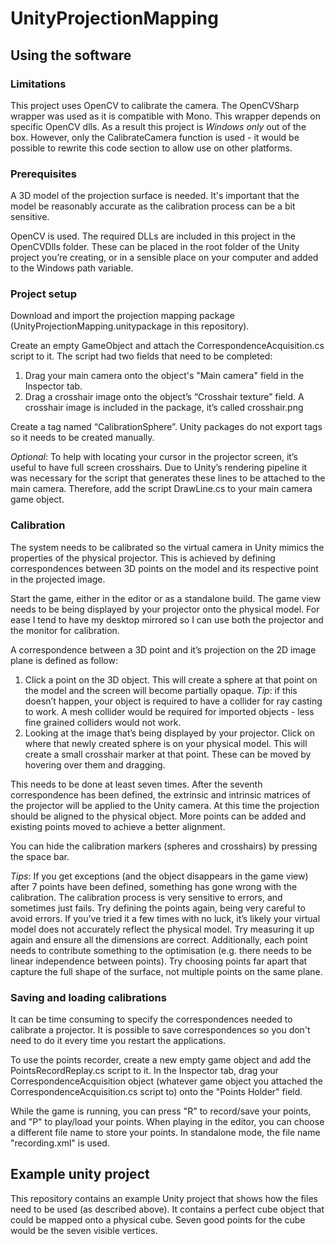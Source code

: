 # UnityProjectionMapping

## Using the software

### Limitations

This project uses OpenCV to calibrate the camera. The OpenCVSharp wrapper was used as it is compatible with Mono. This wrapper depends on specific OpenCV dlls. As a result this project is *Windows only* out of the box. However, only the CalibrateCamera function is used - it would be possible to rewrite this code section to allow use on other platforms.

### Prerequisites

A 3D model of the projection surface is needed. It's important that the model be reasonably accurate as the calibration process can be a bit sensitive.

OpenCV is used. The required DLLs are included in this project in the OpenCVDlls folder. These can be placed in the root folder of the Unity project you’re creating, or in a sensible place on your computer and added to the Windows path variable.

### Project setup

Download and import the projection mapping package (UnityProjectionMapping.unitypackage in this repository).

Create an empty GameObject and attach the CorrespondenceAcquisition.cs script to it. The script had two fields that need to be completed:

1. Drag your main camera onto the object's "Main camera" field in the Inspector tab.
2. Drag a crosshair image onto the object’s “Crosshair texture” field. A crosshair image is included in the package, it’s called crosshair.png

Create a tag named “CalibrationSphere”. Unity packages do not export tags so it needs to be created manually.

*Optional*: To help with locating your cursor in the projector screen, it’s useful to have full screen crosshairs. Due to Unity’s rendering pipeline it was necessary for the script that generates these lines to be attached to the main camera. Therefore, add the script DrawLine.cs to your main camera game object.

### Calibration

The system needs to be calibrated so the virtual camera in Unity mimics the properties of the physical projector. This is achieved by defining correspondences between 3D points on the model and its respective point in the projected image.

Start the game, either in the editor or as a standalone build. The game view needs to be being displayed by your projector onto the physical model. For ease I tend to have my desktop mirrored so I can use both the projector and the monitor for calibration.

A correspondence between a 3D point and it’s projection on the 2D image plane is defined as follow:

1. Click a point on the 3D object. This will create a sphere at that point on the model and the screen will become partially opaque. *Tip*: if this doesn’t happen, your object is required to have a collider for ray casting to work. A mesh collider would be required for imported objects - less fine grained colliders would not work.
2. Looking at the image that’s being displayed by your projector. Click on where that newly created sphere is on your physical model. This will create a small crosshair marker at that point. These can be moved by hovering over them and dragging.

This needs to be done at least seven times. After the seventh correspondence has been defined, the extrinsic and intrinsic matrices of the projector will be applied to the Unity camera. At this time the projection should be aligned to the physical object. More points can be added and existing points moved to achieve a better alignment.

You can hide the calibration markers (spheres and crosshairs) by pressing the space bar.

*Tips*: If you get exceptions (and the object disappears in the game view) after 7 points have been defined, something has gone wrong with the calibration. The calibration process is very sensitive to errors, and sometimes just fails. Try defining the points again, being very careful to avoid errors. If you’ve tried it a few times with no luck, it’s likely your virtual model does not accurately reflect the physical model. Try measuring it up again and ensure all the dimensions are correct. Additionally, each point needs to contribute something to the optimisation (e.g. there needs to be linear independence between points). Try choosing points far apart that capture the full shape of the surface, not multiple points on the same plane.

### Saving and loading calibrations

It can be time consuming to specify the correspondences needed to calibrate a projector. It is possible to save correspondences so you don't need to do it every time you restart the applications.

To use the points recorder, create a new empty game object and add the PointsRecordReplay.cs script to it. In the Inspector tab, drag your CorrespondenceAcquisition object (whatever game object you attached the CorrespondenceAcquisition.cs script to) onto the "Points Holder" field.

While the game is running, you can press "R" to record/save your points, and "P" to play/load your points. When playing in the editor, you can choose a different file name to store your points. In standalone mode, the file name "recording.xml" is used.

## Example unity project

This repository contains an example Unity project that shows how the files need to be used (as described above). It contains a perfect cube object that could be mapped onto a physical cube. Seven good points for the cube would be the seven visible vertices.